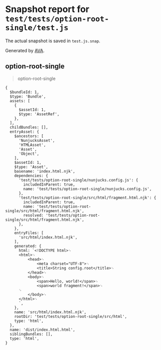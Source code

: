 # Snapshot report for `test/tests/option-root-single/test.js`

The actual snapshot is saved in `test.js.snap`.

Generated by [AVA](https://avajs.dev).

## option-root-single

> option-root-single

    {
      $bundleId: 1,
      $type: 'Bundle',
      assets: [
        {
          $assetId: 1,
          $type: 'AssetRef',
        },
      ],
      childBundles: [],
      entryAsset: {
        $ancestors: [
          'NunjucksAsset',
          'HTMLAsset',
          'Asset',
          'Object',
        ],
        $assetId: 1,
        $type: 'Asset',
        basename: 'index.html.njk',
        dependencies: {
          'test/tests/option-root-single/nunjucks.config.js': {
            includedInParent: true,
            name: 'test/tests/option-root-single/nunjucks.config.js',
          },
          'test/tests/option-root-single/src/html/fragment.html.njk': {
            includedInParent: true,
            name: 'test/tests/option-root-single/src/html/fragment.html.njk',
            resolved: 'test/tests/option-root-single/src/html/fragment.html.njk',
          },
        },
        entryFiles: [
          'src/html/index.html.njk',
        ],
        generated: {
          html: `<!DOCTYPE html>␊
          <html>␊
              <head>␊
                  <meta charset="UTF-8">␊
                  <title>String config.root</title>␊
              </head>␊
              <body>␊
                  <span>Hello, world!</span>␊
                  <span>world fragment!</span>␊
          ␊
              </body>␊
          </html>␊
          `,
        },
        name: 'src/html/index.html.njk',
        rootDir: 'test/tests/option-root-single/src/html',
        type: 'html',
      },
      name: 'dist/index.html.html',
      siblingBundles: [],
      type: 'html',
    }
